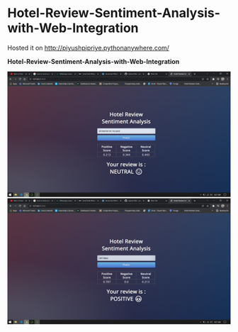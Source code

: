 # Hotel-Review-Sentiment-Analysis-with-Web-Integration

Hosted it on 
http://piyushpipriye.pythonanywhere.com/

<b>Hotel-Review-Sentiment-Analysis-with-Web-Integration</b>

![](1.png)
![](2.png)
